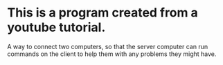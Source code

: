 # This is a program created from a youtube tutorial.
A way to connect two computers, so that the server computer can run commands on the client to help them with any problems they might have.